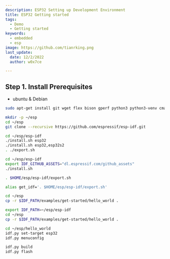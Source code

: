 ```yaml
---
description: ESP32 Setting up Development Environment
title: ESP32 Getting started
tags:
  - Demo
  - Getting started
keywords:
  - embedded
  - esp
image: https://github.com/tianrking.png
last_update:
  date: 12/2/2022
  author: w0x7ce

---
```


## Step 1. Install Prerequisites

- ubuntu & Debian 

```bash
sudo apt-get install git wget flex bison gperf python3 python3-venv cmake ninja-build ccache libffi-dev libssl-dev dfu-util libusb-1.0-0
```

```bash
mkdir -p ~/esp
cd ~/esp
git clone --recursive https://github.com/espressif/esp-idf.git
```

```bash
cd ~/esp/esp-idf
./install.sh esp32
./install.sh esp32,esp32s2
. ./export.sh
```

```bash
cd ~/esp/esp-idf
export IDF_GITHUB_ASSETS="dl.espressif.com/github_assets"
./install.sh
```

```bash
. $HOME/esp/esp-idf/export.sh
```

```bash
alias get_idf='. $HOME/esp/esp-idf/export.sh'
```

```bash
cd ~/esp
cp -r $IDF_PATH/examples/get-started/hello_world .
```

```bash
export IDF_PATH=~/esp/esp-idf
cd ~/esp
cp -r $IDF_PATH/examples/get-started/hello_world .
```

```bash
cd ~/esp/hello_world
idf.py set-target esp32
idf.py menuconfig
```


```bash
idf.py build
idf.py flash
```


